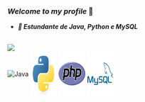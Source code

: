 ### *Welcome to my profile* 👋

- ***🔭 Estundante de Java, Python e MySQL***

<!--<div align="center">
  <a href="https://github.com/ArielMcR">
  <img height="180em" src="https://github-readme-stats.vercel.app/api?username=ArielMcR&show_icons=true&theme=dark&include_all_commits=true&count_private=true"/>
  <img height="180em" src="https://github-readme-stats.vercel.app/api/top-langs/?username=joaolucaspinheiro&layout=compact&langs_count=7&theme=dark"/>
    <br>
</div>
-->

<div style="display: inline_block"><br>
  <img align="left" width="300" src="https://i2.wp.com/allhtaccess.info/wp-content/uploads/2018/03/programming.gif?fit=1281%2C716&ssl=1" />
  <br>
  <img align="center" alt="Java" height="100" width="60" src="https://cdn.jsdelivr.net/gh/devicons/devicon/icons/java/java-plain.svg">
  <img align="center" alt="Python" height="100" width="60" src="https://raw.githubusercontent.com/devicons/devicon/master/icons/python/python-original.svg">
  <img align="center" alt="Csharp" height="100" width="60" src="https://github.com/devicons/devicon/blob/master/icons/php/php-original.svg">
  <img align="center" alt="Csharp" height="100" width="60" src="https://github.com/devicons/devicon/blob/master/icons/mysql/mysql-plain-wordmark.svg">
</div>





